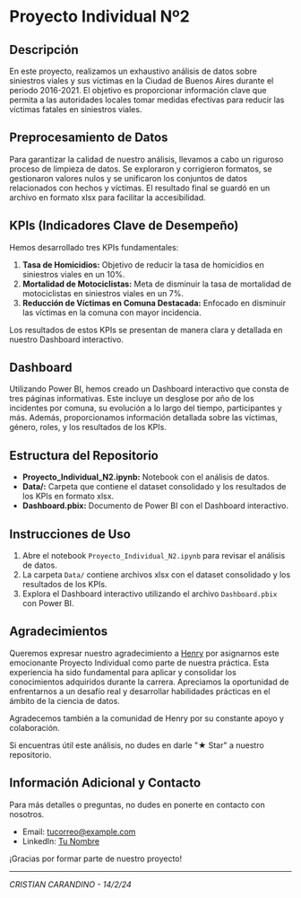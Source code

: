 # Proyecto Individual Nº2

## Descripción
En este proyecto, realizamos un exhaustivo análisis de datos sobre siniestros viales y sus víctimas en la Ciudad de Buenos Aires durante el periodo 2016-2021. El objetivo es proporcionar información clave que permita a las autoridades locales tomar medidas efectivas para reducir las víctimas fatales en siniestros viales.

## Preprocesamiento de Datos
Para garantizar la calidad de nuestro análisis, llevamos a cabo un riguroso proceso de limpieza de datos. Se exploraron y corrigieron formatos, se gestionaron valores nulos y se unificaron los conjuntos de datos relacionados con hechos y víctimas. El resultado final se guardó en un archivo en formato xlsx para facilitar la accesibilidad.

## KPIs (Indicadores Clave de Desempeño)
Hemos desarrollado tres KPIs fundamentales:
1. **Tasa de Homicidios:** Objetivo de reducir la tasa de homicidios en siniestros viales en un 10%.
2. **Mortalidad de Motociclistas:** Meta de disminuir la tasa de mortalidad de motociclistas en siniestros viales en un 7%.
3. **Reducción de Víctimas en Comuna Destacada:** Enfocado en disminuir las víctimas en la comuna con mayor incidencia.

Los resultados de estos KPIs se presentan de manera clara y detallada en nuestro Dashboard interactivo.

## Dashboard
Utilizando Power BI, hemos creado un Dashboard interactivo que consta de tres páginas informativas. Este incluye un desglose por año de los incidentes por comuna, su evolución a lo largo del tiempo, participantes y más. Además, proporcionamos información detallada sobre las víctimas, género, roles, y los resultados de los KPIs.

## Estructura del Repositorio
- **Proyecto_Individual_N2.ipynb:** Notebook con el análisis de datos.
- **Data/:** Carpeta que contiene el dataset consolidado y los resultados de los KPIs en formato xlsx.
- **Dashboard.pbix:** Documento de Power BI con el Dashboard interactivo.

## Instrucciones de Uso
1. Abre el notebook `Proyecto_Individual_N2.ipynb` para revisar el análisis de datos.
2. La carpeta `Data/` contiene archivos xlsx con el dataset consolidado y los resultados de los KPIs.
3. Explora el Dashboard interactivo utilizando el archivo `Dashboard.pbix` con Power BI.

## Agradecimientos

Queremos expresar nuestro agradecimiento a [Henry](https://www.soyhenry.com/) por asignarnos este emocionante Proyecto Individual como parte de nuestra práctica. Esta experiencia ha sido fundamental para aplicar y consolidar los conocimientos adquiridos durante la carrera. Apreciamos la oportunidad de enfrentarnos a un desafío real y desarrollar habilidades prácticas en el ámbito de la ciencia de datos.

Agradecemos también a la comunidad de Henry por su constante apoyo y colaboración.

Si encuentras útil este análisis, no dudes en darle "★ Star" a nuestro repositorio.

## Información Adicional y Contacto
Para más detalles o preguntas, no dudes en ponerte en contacto con nosotros.
- Email: [tucorreo@example.com](mailto:carandino.dev@gmail.com)
- LinkedIn: [Tu Nombre](https://www.linkedin.com/in/carandinocristianagustin/)

¡Gracias por formar parte de nuestro proyecto!

--- 

*CRISTIAN CARANDINO - 14/2/24*